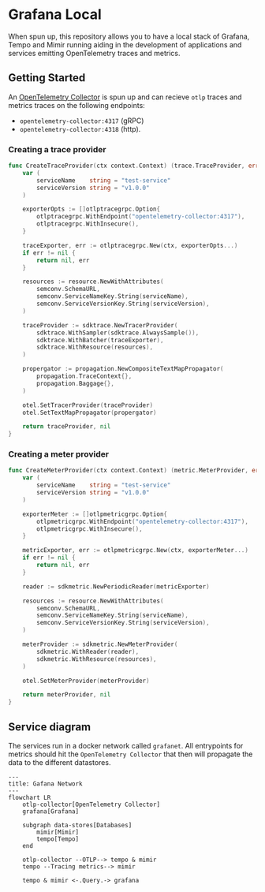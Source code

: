 # Grafana Local

When spun up, this repository allows you to have a local stack of Grafana, Tempo and Mimir running aiding in the development of applications and services emitting OpenTelemetry traces and metrics.

## Getting Started

An [OpenTelemetry Collector](https://opentelemetry.io/docs/collector/) is spun up and can recieve `otlp` traces and metrics traces on the following endpoints:

- `opentelemetry-collector:4317` (gRPC)
- `opentelemetry-collector:4318` (http).

### Creating a trace provider

```go
func CreateTraceProvider(ctx context.Context) (trace.TraceProvider, error) {
    var (
        serviceName    string = "test-service"
        serviceVersion string = "v1.0.0"
    )

    exporterOpts := []otlptracegrpc.Option{
        otlptracegrpc.WithEndpoint("opentelemetry-collector:4317"),
        otlptracegrpc.WithInsecure(),
    }

    traceExporter, err := otlptracegrpc.New(ctx, exporterOpts...)
    if err != nil {
        return nil, err
    }

    resources := resource.NewWithAttributes(
        semconv.SchemaURL,
        semconv.ServiceNameKey.String(serviceName),
        semconv.ServiceVersionKey.String(serviceVersion),
    )

    traceProvider := sdktrace.NewTracerProvider(
        sdktrace.WithSampler(sdktrace.AlwaysSample()),
        sdktrace.WithBatcher(traceExporter),
        sdktrace.WithResource(resources),
    )

    propergator := propagation.NewCompositeTextMapPropagator(
        propagation.TraceContext{},
        propagation.Baggage{},
    )

    otel.SetTracerProvider(traceProvider)
    otel.SetTextMapPropagator(propergator)

    return traceProvider, nil
}
```

### Creating a meter provider

```go
func CreateMeterProvider(ctx context.Context) (metric.MeterProvider, error) {
    var (
        serviceName    string = "test-service"
        serviceVersion string = "v1.0.0"
    )

    exporterMeter := []otlpmetricgrpc.Option{
        otlpmetricgrpc.WithEndpoint("opentelemetry-collector:4317"),
        otlpmetricgrpc.WithInsecure(),
    }

    metricExporter, err := otlpmetricgrpc.New(ctx, exporterMeter...)
    if err != nil {
        return nil, err
    }

    reader := sdkmetric.NewPeriodicReader(metricExporter)

    resources := resource.NewWithAttributes(
        semconv.SchemaURL,
        semconv.ServiceNameKey.String(serviceName),
        semconv.ServiceVersionKey.String(serviceVersion),
    )

    meterProvider := sdkmetric.NewMeterProvider(
        sdkmetric.WithReader(reader),
        sdkmetric.WithResource(resources),
    )

    otel.SetMeterProvider(meterProvider)

    return meterProvider, nil
}
```

## Service diagram

The services run in a docker network called `grafanet`. All entrypoints for metrics should hit the `OpenTelemetry Collector` that then will propagate the data to the different datastores.

```mermaid
---
title: Gafana Network
---
flowchart LR
    otlp-collector[OpenTelemetry Collector]
    grafana[Grafana]

    subgraph data-stores[Databases]
        mimir[Mimir]
        tempo[Tempo]
    end

    otlp-collector --OTLP--> tempo & mimir
    tempo --Tracing metrics--> mimir

    tempo & mimir <-.Query.-> grafana
```

